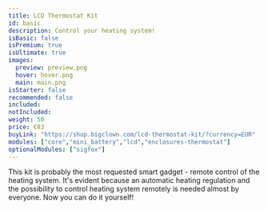 ```yaml
---
title: LCD Thermostat Kit
id: basic
description: Control your heating system!
isBasic: false
isPremium: true
isUltimate: true
images:
  preview: preview.png
  hover: hover.png
  main: main.png
isStarter: false
recommended: false
included:
notIncluded:
weight: 50
price: €83
buyLink: "https://shop.bigclown.com/lcd-thermostat-kit/?currency=EUR"
modules: ["core","mini_battery","lcd","enclosures-thermostat"]
optionalModules: ["sigfox"]
---
```


This kit is probably the most requested smart gadget - remote control of the heating system. It's evident because an automatic heating regulation and the possibility to control heating system remotely is needed almost by everyone. Now you can do it yourself!

